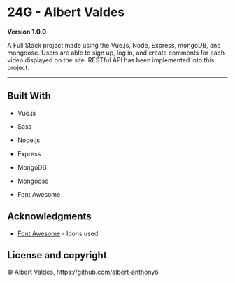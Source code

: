 # 24G - Albert Valdes

**Version 1.0.0**

A Full Stack project made using the Vue.js, Node, Express, mongoDB, and mongoose. Users are able to sign up, log in, and create comments for each video displayed on the site. RESTful API has been implemented into this project.

---

## Built With

- Vue.js

- Sass

- Node.js

- Express

- MongoDB

- Mongoose

- Font Awesome

## Acknowledgments

- [Font Awesome](https://fontawesome.com/?from=io%2F) - Icons used

## License and copyright

© Albert Valdes, https://github.com/albert-anthony6